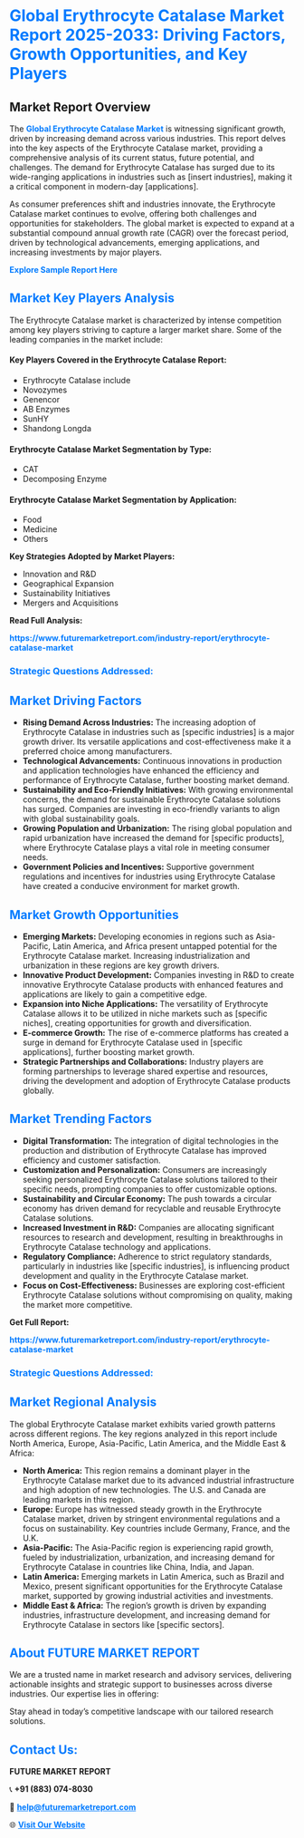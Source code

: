 <h1 style="color: #007BFF;">Global Erythrocyte Catalase Market Report 2025-2033: Driving Factors, Growth Opportunities, and Key Players</h1>

<section id="overview">
<h2>Market Report Overview</h2>
<p>The <a href="https://www.futuremarketreport.com/industry-report/erythrocyte-catalase-market" style="color: #007BFF; text-decoration: none;"><strong>Global Erythrocyte Catalase Market</strong></a> is witnessing significant growth, driven by increasing demand across various industries. This report delves into the key aspects of the Erythrocyte Catalase market, providing a comprehensive analysis of its current status, future potential, and challenges. The demand for Erythrocyte Catalase has surged due to its wide-ranging applications in industries such as [insert industries], making it a critical component in modern-day [applications].</p>
<p>As consumer preferences shift and industries innovate, the Erythrocyte Catalase market continues to evolve, offering both challenges and opportunities for stakeholders. The global market is expected to expand at a substantial compound annual growth rate (CAGR) over the forecast period, driven by technological advancements, emerging applications, and increasing investments by major players.</p>
</section>

<section id="overview">
<p><a href="https://www.futuremarketreport.com/request-sample/reportId=97283" style="color: #007BFF; text-decoration: none;"><strong>Explore Sample Report Here</strong></a></p>
</section>

<section id="key-players">
<h2 style="color: #007BFF;">Market Key Players Analysis</h2>
<p>The Erythrocyte Catalase market is characterized by intense competition among key players striving to capture a larger market share. Some of the leading companies in the market include:</p>
<h4>Key Players Covered in the Erythrocyte Catalase Report:</h4>
<ul><li>Erythrocyte Catalase include</li><li>Novozymes</li><li>Genencor</li><li>AB Enzymes</li><li>SunHY</li><li>Shandong Longda</li></ul>
<h4>Erythrocyte Catalase Market Segmentation by Type:</h4>
<ul><li>CAT</li><li>Decomposing Enzyme</li></ul>

<h4>Erythrocyte Catalase Market Segmentation by Application:</h4>
<ul><li>Food</li><li>Medicine</li><li>Others</li></ul>
<p><strong>Key Strategies Adopted by Market Players:</strong></p>
<ul>
<li>Innovation and R&D</li>
<li>Geographical Expansion</li>
<li>Sustainability Initiatives</li>
<li>Mergers and Acquisitions</li>
</ul>
</section>

<section>
<p><strong>Read Full Analysis: </strong></p><a href="https://www.futuremarketreport.com/industry-report/erythrocyte-catalase-market" style="color: #007BFF; text-decoration: none;"><strong>https://www.futuremarketreport.com/industry-report/erythrocyte-catalase-market</strong></a>
<h3 style="color: #007BFF;">Strategic Questions Addressed:</h3>
</section>

<section id="driving-factors">
<h2 style="color: #007BFF;">Market Driving Factors</h2>
<ul>
<li><strong>Rising Demand Across Industries:</strong> The increasing adoption of Erythrocyte Catalase in industries such as [specific industries] is a major growth driver. Its versatile applications and cost-effectiveness make it a preferred choice among manufacturers.</li>
<li><strong>Technological Advancements:</strong> Continuous innovations in production and application technologies have enhanced the efficiency and performance of Erythrocyte Catalase, further boosting market demand.</li>
<li><strong>Sustainability and Eco-Friendly Initiatives:</strong> With growing environmental concerns, the demand for sustainable Erythrocyte Catalase solutions has surged. Companies are investing in eco-friendly variants to align with global sustainability goals.</li>
<li><strong>Growing Population and Urbanization:</strong> The rising global population and rapid urbanization have increased the demand for [specific products], where Erythrocyte Catalase plays a vital role in meeting consumer needs.</li>
<li><strong>Government Policies and Incentives:</strong> Supportive government regulations and incentives for industries using Erythrocyte Catalase have created a conducive environment for market growth.</li>
</ul>
</section>

<section id="growth-opportunities">
<h2 style="color: #007BFF;">Market Growth Opportunities</h2>
<ul>
<li><strong>Emerging Markets:</strong> Developing economies in regions such as Asia-Pacific, Latin America, and Africa present untapped potential for the Erythrocyte Catalase market. Increasing industrialization and urbanization in these regions are key growth drivers.</li>
<li><strong>Innovative Product Development:</strong> Companies investing in R&D to create innovative Erythrocyte Catalase products with enhanced features and applications are likely to gain a competitive edge.</li>
<li><strong>Expansion into Niche Applications:</strong> The versatility of Erythrocyte Catalase allows it to be utilized in niche markets such as [specific niches], creating opportunities for growth and diversification.</li>
<li><strong>E-commerce Growth:</strong> The rise of e-commerce platforms has created a surge in demand for Erythrocyte Catalase used in [specific applications], further boosting market growth.</li>
<li><strong>Strategic Partnerships and Collaborations:</strong> Industry players are forming partnerships to leverage shared expertise and resources, driving the development and adoption of Erythrocyte Catalase products globally.</li>
</ul>
</section>

<section id="trending-factors">
<h2 style="color: #007BFF;">Market Trending Factors</h2>
<ul>
<li><strong>Digital Transformation:</strong> The integration of digital technologies in the production and distribution of Erythrocyte Catalase has improved efficiency and customer satisfaction.</li>
<li><strong>Customization and Personalization:</strong> Consumers are increasingly seeking personalized Erythrocyte Catalase solutions tailored to their specific needs, prompting companies to offer customizable options.</li>
<li><strong>Sustainability and Circular Economy:</strong> The push towards a circular economy has driven demand for recyclable and reusable Erythrocyte Catalase solutions.</li>
<li><strong>Increased Investment in R&D:</strong> Companies are allocating significant resources to research and development, resulting in breakthroughs in Erythrocyte Catalase technology and applications.</li>
<li><strong>Regulatory Compliance:</strong> Adherence to strict regulatory standards, particularly in industries like [specific industries], is influencing product development and quality in the Erythrocyte Catalase market.</li>
<li><strong>Focus on Cost-Effectiveness:</strong> Businesses are exploring cost-efficient Erythrocyte Catalase solutions without compromising on quality, making the market more competitive.</li>
</ul>
</section>

<section>
<p><strong>Get Full Report: </strong></p><a href="https://www.futuremarketreport.com/industry-report/erythrocyte-catalase-market" style="color: #007BFF; text-decoration: none;"><strong>https://www.futuremarketreport.com/industry-report/erythrocyte-catalase-market</strong></a>
<h3 style="color: #007BFF;">Strategic Questions Addressed:</h3>
</section>


<section id="regional-analysis">
<h2 style="color: #007BFF;">Market Regional Analysis</h2>
<p>The global Erythrocyte Catalase market exhibits varied growth patterns across different regions. The key regions analyzed in this report include North America, Europe, Asia-Pacific, Latin America, and the Middle East & Africa:</p>
<ul>
<li><strong>North America:</strong> This region remains a dominant player in the Erythrocyte Catalase market due to its advanced industrial infrastructure and high adoption of new technologies. The U.S. and Canada are leading markets in this region.</li>
<li><strong>Europe:</strong> Europe has witnessed steady growth in the Erythrocyte Catalase market, driven by stringent environmental regulations and a focus on sustainability. Key countries include Germany, France, and the U.K.</li>
<li><strong>Asia-Pacific:</strong> The Asia-Pacific region is experiencing rapid growth, fueled by industrialization, urbanization, and increasing demand for Erythrocyte Catalase in countries like China, India, and Japan.</li>
<li><strong>Latin America:</strong> Emerging markets in Latin America, such as Brazil and Mexico, present significant opportunities for the Erythrocyte Catalase market, supported by growing industrial activities and investments.</li>
<li><strong>Middle East & Africa:</strong> The region’s growth is driven by expanding industries, infrastructure development, and increasing demand for Erythrocyte Catalase in sectors like [specific sectors].</li>
</ul>
</section>

<footer>
<h2 style="color: #007BFF;">About FUTURE MARKET REPORT</h2>
<p>We are a trusted name in market research and advisory services, delivering actionable insights and strategic support to businesses across diverse industries. Our expertise lies in offering:</p>

<p>Stay ahead in today’s competitive landscape with our tailored research solutions.</p>

<h2 style="color: #007BFF;">Contact Us:</h2>
<p><strong>FUTURE MARKET REPORT</strong></p>
<p>📞 <strong>+91 (883) 074-8030</strong></p>
<p>📧 <strong><a href="mailto:help@futuremarketreport.com" style="color: #007BFF;">help@futuremarketreport.com</a></strong></p>
<p>🌐 <strong><a href="https://www.futuremarketreport.com/" style="color: #007BFF;">Visit Our Website</a></strong></p>
</footer>